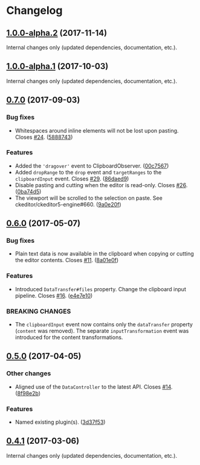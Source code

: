 Changelog
=========

## [1.0.0-alpha.2](https://github.com/ckeditor/ckeditor5-clipboard/compare/v1.0.0-alpha.1...v1.0.0-alpha.2) (2017-11-14)

Internal changes only (updated dependencies, documentation, etc.).

## [1.0.0-alpha.1](https://github.com/ckeditor/ckeditor5-clipboard/compare/v0.7.0...v1.0.0-alpha.1) (2017-10-03)

Internal changes only (updated dependencies, documentation, etc.).


## [0.7.0](https://github.com/ckeditor/ckeditor5-clipboard/compare/v0.6.0...v0.7.0) (2017-09-03)

### Bug fixes

* Whitespaces around inline elements will not be lost upon pasting. Closes [#24](https://github.com/ckeditor/ckeditor5-clipboard/issues/24). ([5888743](https://github.com/ckeditor/ckeditor5-clipboard/commit/5888743))

### Features

* Added the `'dragover'` event to ClipboardObserver. ([00c7567](https://github.com/ckeditor/ckeditor5-clipboard/commit/00c7567))
* Added `dropRange` to the `drop` event and `targetRanges` to the `clipboardInput` event. Closes [#29](https://github.com/ckeditor/ckeditor5-clipboard/issues/29). ([86daed9](https://github.com/ckeditor/ckeditor5-clipboard/commit/86daed9))
* Disable pasting and cutting when the editor is read-only. Closes [#26](https://github.com/ckeditor/ckeditor5-clipboard/issues/26). ([0ba74d5](https://github.com/ckeditor/ckeditor5-clipboard/commit/0ba74d5))
* The viewport will be scrolled to the selection on paste. See ckeditor/ckeditor5-engine#660. ([9a0e20f](https://github.com/ckeditor/ckeditor5-clipboard/commit/9a0e20f))


## [0.6.0](https://github.com/ckeditor/ckeditor5-clipboard/compare/v0.5.0...v0.6.0) (2017-05-07)

### Bug fixes

* Plain text data is now available in the clipboard when copying or cutting the editor contents. Closes [#11](https://github.com/ckeditor/ckeditor5-clipboard/issues/11). ([8a01e0f](https://github.com/ckeditor/ckeditor5-clipboard/commit/8a01e0f))

### Features

* Introduced `DataTransfer#files` property. Change the clipboard input pipeline. Closes [#16](https://github.com/ckeditor/ckeditor5-clipboard/issues/16). ([e4e7e10](https://github.com/ckeditor/ckeditor5-clipboard/commit/e4e7e10))

### BREAKING CHANGES

* The `clipboardInput` event now contains only the `dataTransfer` property (`content` was removed). The separate `inputTransformation` event was introduced for the content transformations.


## [0.5.0](https://github.com/ckeditor/ckeditor5-clipboard/compare/v0.4.1...v0.5.0) (2017-04-05)

### Other changes

* Aligned use of the `DataController` to the latest API. Closes [#14](https://github.com/ckeditor/ckeditor5-clipboard/issues/14). ([8f98e2b](https://github.com/ckeditor/ckeditor5-clipboard/commit/8f98e2b))

### Features

* Named existing plugin(s). ([3d37f53](https://github.com/ckeditor/ckeditor5-clipboard/commit/3d37f53))


## [0.4.1](https://github.com/ckeditor/ckeditor5-clipboard/compare/v0.4.0...v0.4.1) (2017-03-06)

Internal changes only (updated dependencies, documentation, etc.).
